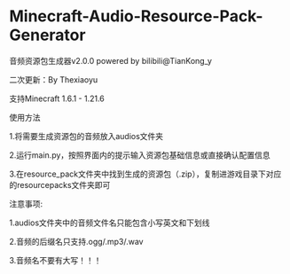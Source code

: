 # Minecraft-Audio-Resource-Pack-Generator

音频资源包生成器v2.0.0 powered by bilibili@TianKong_y

二次更新：By Thexiaoyu

支持Minecraft 1.6.1 - 1.21.6

使用方法  

1.将需要生成资源包的音频放入audios文件夹  

2.运行main.py，按照界面内的提示输入资源包基础信息或直接确认配置信息

3.在resource_pack文件夹中找到生成的资源包（.zip），复制进游戏目录下对应的resourcepacks文件夹即可

注意事项:  

1.audios文件夹中的音频文件名只能包含小写英文和下划线

2.音频的后缀名只支持.ogg/.mp3/.wav

3.音频名不要有大写！！！

